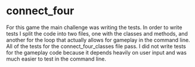 # connect_four
For this game the main challenge was writing the tests. In order to write tests I split the code into two files, one with the classes and methods, and another for the loop that actually allows for gameplay in the command line. All of the tests for the connect_four_classes file pass. I did not write tests for the gameplay code because it depends heavily on user input and was much easier to test in the command line. 